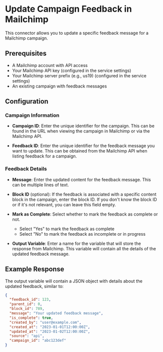 # Update Campaign Feedback in Mailchimp

This connector allows you to update a specific feedback message for a Mailchimp campaign.

## Prerequisites

- A Mailchimp account with API access
- Your Mailchimp API key (configured in the service settings)
- Your Mailchimp server prefix (e.g., us19) (configured in the service settings)
- An existing campaign with feedback messages

## Configuration

### Campaign Information

- **Campaign ID**: Enter the unique identifier for the campaign. This can be found in the URL when viewing the campaign in Mailchimp or via the Mailchimp API.
  
- **Feedback ID**: Enter the unique identifier for the feedback message you want to update. This can be obtained from the Mailchimp API when listing feedback for a campaign.

### Feedback Details

- **Message**: Enter the updated content for the feedback message. This can be multiple lines of text.

- **Block ID** (optional): If the feedback is associated with a specific content block in the campaign, enter the block ID. If you don't know the block ID or if it's not relevant, you can leave this field empty.

- **Mark as Complete**: Select whether to mark the feedback as complete or not.
  - Select "Yes" to mark the feedback as complete
  - Select "No" to mark the feedback as incomplete or in progress

- **Output Variable**: Enter a name for the variable that will store the response from Mailchimp. This variable will contain all the details of the updated feedback message.

## Example Response

The output variable will contain a JSON object with details about the updated feedback, similar to:

```json
{
  "feedback_id": 123,
  "parent_id": 0,
  "block_id": 789,
  "message": "Your updated feedback message",
  "is_complete": true,
  "created_by": "user@example.com",
  "created_at": "2023-01-01T12:00:00Z",
  "updated_at": "2023-01-02T12:00:00Z",
  "source": "api",
  "campaign_id": "abc123def"
}
```